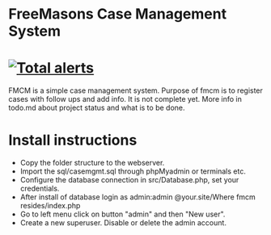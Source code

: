 FreeMasons Case Management System
==================
[![Total alerts](https://img.shields.io/lgtm/alerts/g/mala14/fmcm.svg?logo=lgtm&logoWidth=18)](https://lgtm.com/projects/g/mala14/fmcm/alerts/)  
==================

FMCM is a simple case management system. Purpose of fmcm is to register cases with follow ups and add info.
It is not complete yet. More info in todo.md about project status and what is to be done.


Install instructions
===================

- Copy the folder structure to the webserver.
- Import the sql/casemgmt.sql through phpMyadmin or terminals etc.
- Configure the database connection in src/Database.php, set your credentials.
- After install of database login as admin:admin @your.site/Where fmcm resides/index.php
- Go to left menu click on button "admin" and then "New user".
- Create a new superuser. Disable or delete the admin account.
